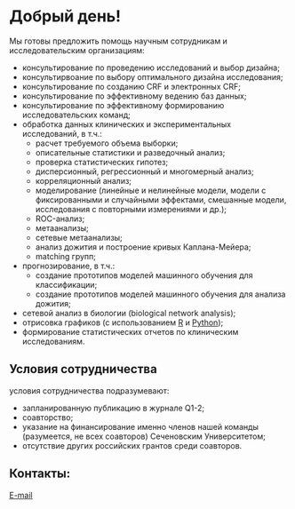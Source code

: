 # Добрый день!

Мы готовы предложить помощь научным сотрудникам и исследовательским организациям:

- консультирование по проведению исследований и выбор дизайна;
- консультирвоание по выбору оптимального дизайна исследования;
- консультирование по созданию CRF и электронных CRF;
- консультирование по эффективному ведению баз данных;
- консультирование по эффективному формированию исследовательских команд;
- обработка данных клинических и экспериментальных исследований, в т.ч.:
    - расчет требуемого объема выборки;
    - описательные статистики и разведочный анализ;
    - проверка статистических гипотез;
    - дисперсионный, регрессионный и многомерный анализ;
    - корреляционный анализ;
    - моделирование (линейные и нелинейные модели, модели с фиксированными и случайными эффектами, смешанные модели, исследования с повторными измерениями и др.);
    - ROC-анализ;
    - метаанализы;  
    - сетевые метаанализы;
    - анализ дожития и построение кривых Каплана-Мейера;
    - matching групп;
- прогнозирование, в т.ч.:
    - создание прототипов моделей машинного обучения для классификации;
    - создание прототипов моделей машинного обучения для анализа дожития;
- сетевой анализ в биологии (biological network analysis);
- отрисовка графиков (с использованием [R](https://www.r-graph-gallery.com/) и [Python](https://www.python-graph-gallery.com/));
- формирование статистических отчетов по клиническим исследованиям.

## Условия сотрудничества

условия сотрудничества подразумевают:

- запланированную публикацию в журнале Q1-2;
- соавторство;
- указание на финансирование именно членов нашей команды (разумеется, не всех соавторов) Сеченовским Университетом;
- отсутствие других российских грантов среди соавторов.

## Контакты:

[E-mail](mailto:cacs@staff.sechenov.ru)




